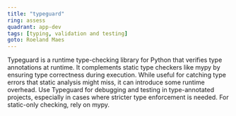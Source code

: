 ```yaml
---
title: "typeguard"
ring: assess
quadrant: app-dev
tags: [typing, validation and testing]
goto: Roeland Maes
---
```


Typeguard is a runtime type-checking library for Python that verifies type annotations at runtime. It complements static type checkers like mypy by ensuring type correctness during execution. While useful for catching type errors that static analysis might miss, it can introduce some runtime overhead. Use Typeguard for debugging and testing in type-annotated projects, especially in cases where stricter type enforcement is needed. For static-only checking, rely on mypy.
